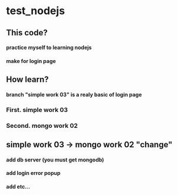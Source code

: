 # test_nodejs



## This code?
#### practice myself to learning nodejs
#### make for login page



## How learn?
#### branch "simple work 03" is a realy basic of login page
### First. simple work 03
### Second. mongo work 02



## simple work 03 -> mongo work 02 "change"
#### add db server (you must get mongodb)
#### add login error popup
#### add etc...
